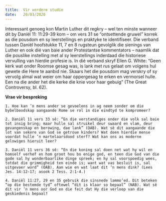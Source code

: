```yaml
---
title:  Vir verdere studie
date:   20/03/2020
---
```


Interessant genoeg kon Martin Luther dit regkry – wel ten minste wanneer dit by Daniël 11: 11:29-39 kom – om vers 31 se “ontsettende gruwel” korrek as die pousdom en sy leerstellings en praktyke te identifiseer. Die verband tussen Daniël hoofstukke 11, 7 en 8 rugsteun gevolglik die sienings van Luther en ook dié van baie ander Protestantse kommentators – naamlik dat die pouslike instelling met al sy leerstellings inderdaad die historiese vervulling van hierdie profesie is. In dié verband skryf Ellen G. White: “Geen kerk wat onder Roomse gesag was, is lank met rus gelaat om volgens hul gewete die Here te aanbid nie. Skaars het die pousdom mag verskry of sy vervolg almal wat weier om haar oppergesag te erken en vermorsel hulle. Een na die ander het die kerke die knie voor haar gebuig” (The Great Controversy, bl. 62). 

**Vrae vir bespreking** 

`1. Hoe kan ’n mens ander se gevoelens in ag neem sonder om die bybelboodskap aangaande Rome se rol in die eindtyd te kompromeer?` 

`2. Daniël 11 vers 33 sê: “En die verstandiges onder die volk sal baie tot insig bring; maar hulle sal struikel deur swaard en vlam, deur gevangenskap en berowing, dae lank” (OAB). Wat sê dit aangaande die lot van sekere van God se getroue kinders? Wat doen hierdie mense voordat hulle ’n martelaarsdood sterf? Wat kan ons as moderne gelowiges hieruit leer?` 

`3. Daniël 11 vers 36 sê: “En die koning sal doen net wat hy wil en homself verhef en hom groot hou bo enige god, en teen die God van die gode sal hy wonderbaarlike dinge spreek; en hy sal voorspoedig wees, totdat die grimmigheid ten einde is; want wat vas besluit is, sal uitgevoer word” (OAB). Aan wie en wat laat dit ’n mens dink? (Lees Jes. 14:12-17; asook 2 Tess. 2:1-4.)` 

`4. Daniël 11:27, 29 en 35 gebruik die sinsnede lammo‘ed. Dit beteken “op die bestemde tyd” oftewel “dit is klaar so bepaal” (NAB). Wat sê dit vir ’n mens oor God en die feit dat Hy die verloop van die geskiedenis bepaal?`